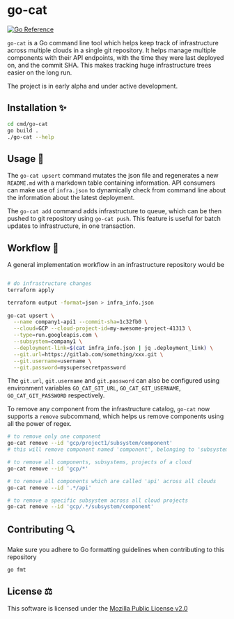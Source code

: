 go-cat
======
[![Go Reference](https://pkg.go.dev/badge/gitlab.com/sorcero/community/go-cat.svg)](https://pkg.go.dev/gitlab.com/sorcero/community/go-cat)

`go-cat` is a Go command line tool which helps keep track
of infrastructure across multiple clouds in a single git repository.
It helps manage multiple components with their API endpoints, with the 
time they were last deployed on, and the commit SHA. This makes tracking
huge infrastructure trees easier on the long run.

The project is in early alpha and under active development.

Installation ✨
---------------

```bash
cd cmd/go-cat
go build .
./go-cat --help
```

Usage 🤔
--------

The `go-cat upsert` command mutates the json file and regenerates a new 
`README.md` with a markdown table containing information. API consumers
can make use of `infra.json` to dynamically check from command line about the 
information about the latest deployment.

The `go-cat add` command adds infrastructure to queue, which can be then pushed to git 
repository using `go-cat push`. This feature is useful for batch updates to
infrastructure, in one transaction.

Workflow 🔧
----------
A general implementation workflow in an infrastructure repository
would be 
```bash

# do infrastructure changes 
terraform apply

terraform output -format=json > infra_info.json
 
go-cat upsert \
  --name company1-api1 --commit-sha=1c32fb0 \
  --cloud=GCP --cloud-project-id=my-awesome-project-41313 \
  --type=run.googleapis.com \
  --subsystem=company1 \
  --deployment-link=$(cat infra_info.json | jq .deployment_link) \
  --git.url=https://gitlab.com/something/xxx.git \
  --git.username=username \
  --git.password=mysupersecretpassword

```

The `git.url`, `git.username` and `git.password` can also be configured using
environment variables `GO_CAT_GIT_URL`, `GO_CAT_GIT_USERNAME`, `GO_CAT_GIT_PASSWORD`
respectively.

To remove any component from the infrastructure catalog, `go-cat` now
supports a `remove` subcommand, which helps us remove components using all
the power of regex.

```bash
# to remove only one component
go-cat remove --id 'gcp/project1/subsystem/component'
# this will remove component named 'component', belonging to 'subsystem', in project 'project1' deployed on GCP.

# to remove all components, subsystems, projects of a cloud
go-cat remove --id 'gcp/*'

# to remove all components which are called 'api' across all clouds
go-cat remove --id '.*/api'

# to remove a specific subsystem across all cloud projects
go-cat remove --id 'gcp/.*/subsystem/component'
```

Contributing 🔍
---------------
Make sure you adhere to Go formatting guidelines when
contributing to this repository

```bash
go fmt
```

License ⚖️
-----------
This software is licensed under the [Mozilla Public License v2.0](./LICENSE)

